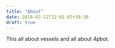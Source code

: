 ```yaml
---
title: "About"
date: 2018-02-12T22:01:07+10:30
draft: true
---
```


This all about vessels and all about 4pbot.
